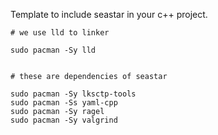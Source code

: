 
Template to include seastar in your c++ project.


```
# we use lld to linker

sudo pacman -Sy lld


# these are dependencies of seastar

sudo pacman -Sy lksctp-tools
sudo pacman -Ss yaml-cpp
sudo pacman -Sy ragel
sudo pacman -Sy valgrind

```
